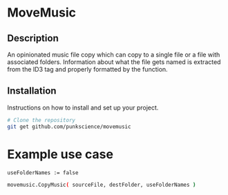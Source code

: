 # MoveMusic

## Description
An opinionated music file copy which can copy to a single file or a file with associated folders. Information about what the file gets named is extracted from the ID3 tag and properly formatted by the function.

## Installation
Instructions on how to install and set up your project.

```bash
# Clone the repository
git get github.com/punkscience/movemusic
```
# Example use case
```bash
useFolderNames := false

movemusic.CopyMusic( sourceFile, destFolder, useFolderNames )

```